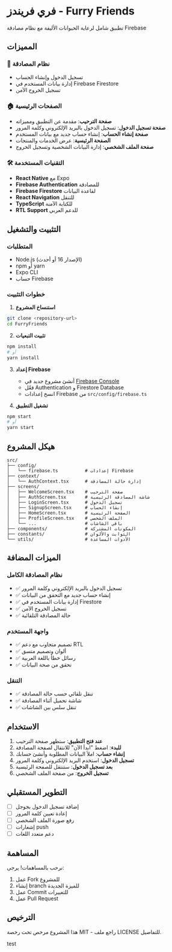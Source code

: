 # فري فريندز - Furry Friends

تطبيق شامل لرعاية الحيوانات الأليفة مع نظام مصادقة Firebase

## المميزات

### 🔐 نظام المصادقة
- تسجيل الدخول وإنشاء الحساب
- إدارة بيانات المستخدم في Firebase Firestore
- تسجيل الخروج الآمن

### 🏠 الصفحات الرئيسية
- **صفحة الترحيب**: مقدمة عن التطبيق ومميزاته
- **صفحة تسجيل الدخول**: تسجيل الدخول بالبريد الإلكتروني وكلمة المرور
- **صفحة إنشاء الحساب**: إنشاء حساب جديد مع بيانات المستخدم
- **الصفحة الرئيسية**: عرض الخدمات والمنتجات
- **صفحة الملف الشخصي**: إدارة البيانات الشخصية وتسجيل الخروج

### 🛠 التقنيات المستخدمة
- **React Native** مع Expo
- **Firebase Authentication** للمصادقة
- **Firebase Firestore** لقاعدة البيانات
- **React Navigation** للتنقل
- **TypeScript** للكتابة الآمنة
- **RTL Support** للدعم العربي

## التثبيت والتشغيل

### المتطلبات
- Node.js (الإصدار 16 أو أحدث)
- npm أو yarn
- Expo CLI
- حساب Firebase

### خطوات التثبيت

1. **استنساخ المشروع**
```bash
git clone <repository-url>
cd FurryFriends
```

2. **تثبيت التبعيات**
```bash
npm install
# أو
yarn install
```

3. **إعداد Firebase**
   - أنشئ مشروع جديد في [Firebase Console](https://console.firebase.google.com)
   - فعّل Authentication و Firestore Database
   - انسخ إعدادات Firebase من `src/config/firebase.ts`

4. **تشغيل التطبيق**
```bash
npm start
# أو
yarn start
```

## هيكل المشروع

```
src/
├── config/
│   └── firebase.ts          # إعدادات Firebase
├── context/
│   └── AuthContext.tsx      # إدارة حالة المصادقة
├── screens/
│   ├── WelcomeScreen.tsx    # صفحة الترحيب
│   ├── AuthScreen.tsx       # شاشة المصادقة الرئيسية
│   ├── LoginScreen.tsx      # تسجيل الدخول
│   ├── SignupScreen.tsx     # إنشاء الحساب
│   ├── HomeScreen.tsx       # الصفحة الرئيسية
│   ├── ProfileScreen.tsx    # الملف الشخصي
│   └── ...                  # باقي الشاشات
├── components/              # المكونات المشتركة
├── constants/               # الثوابت والألوان
└── utils/                   # الأدوات المساعدة
```

## الميزات المضافة

### نظام المصادقة الكامل
- ✅ تسجيل الدخول بالبريد الإلكتروني وكلمة المرور
- ✅ إنشاء حساب جديد مع التحقق من البيانات
- ✅ إدارة بيانات المستخدم في Firestore
- ✅ تسجيل الخروج الآمن
- ✅ حالة المصادقة التلقائية

### واجهة المستخدم
- ✅ تصميم متجاوب مع دعم RTL
- ✅ ألوان وتصميم متسق
- ✅ رسائل خطأ باللغة العربية
- ✅ تحقق من صحة البيانات

### التنقل
- ✅ تنقل تلقائي حسب حالة المصادقة
- ✅ شاشة تحميل أثناء المصادقة
- ✅ تنقل سلس بين الشاشات

## الاستخدام

1. **عند فتح التطبيق**: ستظهر صفحة الترحيب
2. **للبدء**: اضغط "ابدأ الآن" للانتقال لصفحة المصادقة
3. **إنشاء حساب**: املأ البيانات المطلوبة وأنشئ حسابك
4. **تسجيل الدخول**: استخدم البريد الإلكتروني وكلمة المرور
5. **بعد تسجيل الدخول**: ستنتقل للصفحة الرئيسية
6. **تسجيل الخروج**: من صفحة الملف الشخصي

## التطوير المستقبلي

- [ ] إضافة تسجيل الدخول بجوجل
- [ ] إعادة تعيين كلمة المرور
- [ ] رفع صورة الملف الشخصي
- [ ] إشعارات push
- [ ] دعم متعدد اللغات

## المساهمة

نرحب بالمساهمات! يرجى:
1. عمل Fork للمشروع
2. إنشاء branch للميزة الجديدة
3. عمل Commit للتغييرات
4. عمل Pull Request

## الترخيص

هذا المشروع مرخص تحت رخصة MIT - راجع ملف LICENSE للتفاصيل.


test
